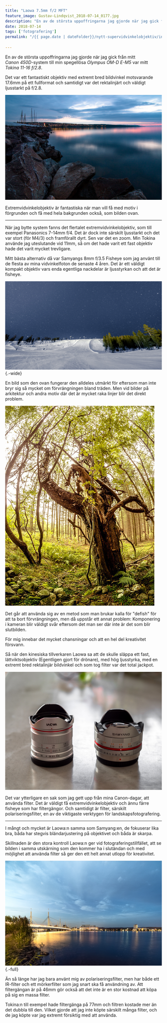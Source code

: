 ```yaml
---
title: "Laowa 7.5mm f/2 MFT"
feature_image: Gustav-Lindqvist_2018-07-14_0177.jpg
description: "En av de största uppoffringarna jag gjorde när jag gick från mitt Canon 450D system till min spegellösa Olympus OM-D E-M5 var mitt Tokina…"
date: 2018-07-14
tags: ['fotografering']
permalink: "/{{ page.date | dateFolder}}/nytt-supervidvinkelobjektiv/index.html"  

---
```


En av de största uppoffringarna jag gjorde när jag gick från mitt *Canon 450D*-system till min spegellösa *Olympus OM-D E-M5* var mitt *Tokina 11-16 f/2.8*.

Det var ett fantastiskt objektiv med extremt bred bildvinkel motsvarande 17.6mm på ett fullformat och samtidigt var det rektalinjärt och väldigt ljusstarkt på f/2.8.

![Piren i Jönköping med himlen speglad i vattenytan.](8818138516_d9263d5c7d_h.jpg "Foto med Canon 450D och Tokina 11-16 f/2.8")

Extremvidvinkelobjektiv är fantastiska när man vill få med motiv i förgrunden och få med hela bakgrunden också, som bilden ovan.

---

När jag bytte system fanns det flertalet extremvidvinkelobjektiv, som till exempel Panasonics 7-14mm f/4. Det är dock inte särskilt ljusstarkt och det var stort (för M4/3) och framförallt dyrt. Sen var det en zoom. Min Tokina använde jag uteslutande vid 11mm, så om det hade varit ett fast objektiv hade det varit mycket trevligare.

Mitt bästa alternativ då var Samyangs 8mm f/3.5 Fisheye som jag använt till de flesta av mina vidvinkelfoton de senaste 4 åren. Det är ett väldigt kompakt objektiv vars enda egentliga nackdelar är ljusstyrkan och att det är fisheye.

![En tom skidbacke med stjärnhimmeln ovanför](33026437062_024210f565_k.jpg "Fotograferat med Samyang 8mm f/3.5 Fisheye"){.-wide}

En bild som den ovan fungerar den alldeles utmärkt för eftersom man inte bryr sig så mycket om förvrängningen bland träden. Men vid bilder på arkitektur och andra motiv där det är mycket raka linjer blir det direkt problem.

![Ett träd i en skog. Bilden förvrängs mot kanterna](15119597789_a5a235f560_z.jpg "Bild som visarförvrängningen från Samyang 8mm f/3.5 Fisheye")

Det går att använda sig av en metod som man brukar kalla för "defish" för att ta bort förvrängningen, men då uppstår ett annat problem: Komponering i kameran blir väldigt svår eftersom det man ser där inte är det som blir slutbilden.

För mig innebar det mycket chansningar och att en hel del kreativitet försvann.

Så när den kinesiska tillverkaren Laowa sa att de skulle släppa ett fast, lättviktsobjektiv (Egentligen gjort för drönare), med hög ljusstyrka, med en extremt bred rektalinjär bildvinkel och som tog filter var det total jackpot.

![Två objektiv på ett grått bord.](Gustav-Lindqvist_2018-07-14_0175.jpg "Laowa 7.5mm f/2 MFT bredvid Samyang 8mm f/3.5 Fisheye")

Det var ytterligare en sak som jag gett upp från mina Canon-dagar, att använda filter. Det är väldigt få extremvidvinkelobjektiv och ännu färre fisheye som har filtergängor. Och samtidigt är filter, särskilt polariseringsfilter, en av de viktigaste verktygen för landskapsfotografering.

---

I mångt och mycket är Laowa:n samma som Samyang:en, de fokuserar lika bra, båda har stegvis bländarjustering på objektivet och båda är skarpa.

Skillnaden är den stora kontroll Laowa:n ger vid fotograferingstillfället, att se bilden i samma utskärning som den kommer ha i slutändan och med möjlighet att använda filter så ger den ett helt annat utlopp för kreativitet.

![Nattfoto över Munksjöbron och Spira](Gustav-Lindqvist_2018-07-06_1671.jpg "Nattfoto över Munksjöbron och Spira med Laowa 7.5mm f/2 MFT"){.-full}

Än så länge har jag bara använt mig av polariseringsfilter, men har både ett IR-filter och ett mörkerfilter som jag snart ska få användning av. Att filtergängan är på 46mm gör också att det inte är en stor kostnad att köpa på sig en massa filter.

Tokina:n till exempel hade filtergänga på 77mm och filtren kostade mer än det dubbla till den. Vilket gjorde att jag inte köpte särskilt många filter, och de jag köpte var jag extremt försiktig med att använda.
